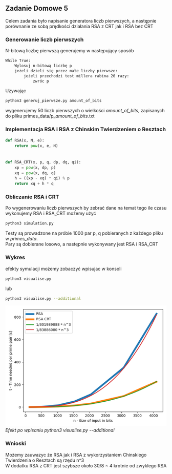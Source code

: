 ## Zadanie Domowe 5
Celem zadania było napisanie generatora liczb pierwszych, a następnie porównanie ze sobą prędkości działania RSA z CRT jak i RSA bez CRT
### Generowanie liczb pierwszych
N-bitową liczbę pierwszą generujemy w następujący sposób
```
While True:
    Wylosuj n-bitową liczbę p
    jeżeli dzieli się przez małe liczby pierwsze:
        jeżeli przechodzi test millera rabina 20 razy:
            zwróc p
```
Używając 
```bash
python3 generuj_pierwsze.py amount_of_bits
```
wygenerujemy 50 liczb pierwszych o wielkości *amount_of_bits*, zapisanych do pliku primes_data/p_*amount_of_bits*.txt

### Implementacja RSA i RSA z Chinskim Twierdzeniem o Resztach

```python
def RSA(x, N, e):
    return pow(x, e, N)


def RSA_CRT(x, p, q, dp, dq, qi):
    xp = pow(x, dp, p)
    xq = pow(x, dq, q)
    h = ((xp - xq) * qi) % p
    return xq + h * q
```

### Obliczanie RSA i CRT
Po wygenerowaniu liczb pierwszych by zebrać dane na temat tego ile czasu wykonujemy RSA i RSA_CRT możemy użyć
```bash
python3 simulation.py
```
Testy są prowadzone na próbie 1000 par p, q pobieranych z każdego pliku w *primes_data*.  
Pary są dobierane losowo, a następnie wykonywany jest RSA i RSA_CRT

### Wykres
efekty symulacji możemy zobaczyć wpisujac w konsoli
```bash
python3 visualise.py
```
lub
```bash
python3 visualise.py --additional
```
![alt_text](plot.png "Title")
*Efekt po wpisaniu python3 visualise.py --additional*
### Wnioski
Możemy zauwazyc że RSA jak i RSA z wykorzystaniem Chinskiego Twierdzenia o Resztach są rzędu n^3  
W dodatku RSA z CRT jest szybsze około 30/8 ~ 4 krotnie od zwyklego RSA
